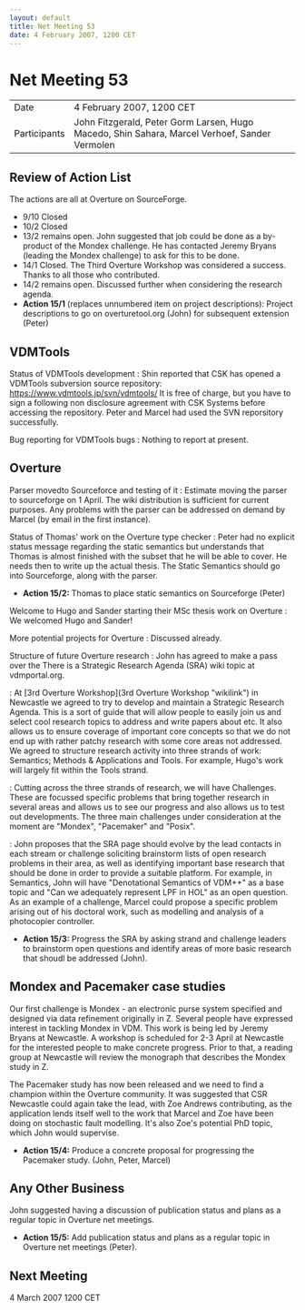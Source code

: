 ```yaml
---
layout: default
title: Net Meeting 53
date: 4 February 2007, 1200 CET
---
```



# Net Meeting 53

|||
|---|---|
| Date | 4 February 2007, 1200 CET |
| Participants | John Fitzgerald, Peter Gorm Larsen, Hugo Macedo, Shin Sahara, Marcel Verhoef, Sander Vermolen |

Review of Action List
---------------------

The actions are all at Overture on SourceForge.

-   9/10 Closed
-   10/2 Closed
-   13/2 remains open. John suggested that job could be done as a
    by-product of the Mondex challenge. He has contacted Jeremy Bryans
    (leading the Mondex challenge) to ask for this to be done.
-   14/1 Closed. The Third Overture Workshop was considered a success.
    Thanks to all those who contributed.
-   14/2 remains open. Discussed further when considering the research
    agenda.
-   **Action 15/1** (replaces unnumbered item on project descriptions):
    Project descriptions to go on overturetool.org (John) for subsequent
    extension (Peter)

VDMTools
--------

Status of VDMTools development
:   Shin reported that CSK has opened a VDMTools subversion source
    repository: <https://www.vdmtools.jp/svn/vdmtools/> It is free of
    charge, but you have to sign a following non disclosure agreement
    with CSK Systems before accessing the repository. Peter and Marcel
    had used the SVN reporsitory successfully.

Bug reporting for VDMTools bugs
:   Nothing to report at present.

Overture
--------

Parser movedto Sourceforce and testing of it
:   Estimate moving the parser to sourceforge on 1 April. The wiki
    distribution is sufficient for current purposes. Any problems with
    the parser can be addressed on demand by Marcel (by email in the
    first instance).

<!-- -->

Status of Thomas' work on the Overture type checker
:   Peter had no explicit status message regarding the static semantics
    but understands that Thomas is almost finished with the subset that
    he will be able to cover. He needs then to write up the actual
    thesis. The Static Semantics should go into Sourceforge, along with
    the parser.

-   **Action 15/2:** Thomas to place static semantics on Sourceforge
    (Peter)

Welcome to Hugo and Sander starting their MSc thesis work on Overture
:   We welcomed Hugo and Sander!

<!-- -->

More potential projects for Overture
:   Discussed already.

<!-- -->

Structure of future Overture research
:   John has agreed to make a pass over the There is a Strategic
    Research Agenda (SRA) wiki topic at vdmportal.org.

<!-- -->

:   At [3rd Overture Workshop](3rd Overture Workshop "wikilink") in
    Newcastle we agreed to try to develop and maintain a Strategic
    Research Agenda. This is a sort of guide that will allow people to
    easily join us and select cool research topics to address and write
    papers about etc. It also allows us to ensure coverage of important
    core concepts so that we do not end up with rather patchy research
    with some core areas not addressed. We agreed to structure research
    activity into three strands of work: Semantics; Methods &
    Applications and Tools. For example, Hugo's work will largely fit
    within the Tools strand.

<!-- -->

:   Cutting across the three strands of research, we will have
    Challenges. These are focussed specific problems that bring together
    research in several areas and allows us to see our progress and also
    allows us to test out developments. The three main challenges under
    consideration at the moment are "Mondex", "Pacemaker" and "Posix".

<!-- -->

:   John proposes that the SRA page should evolve by the lead contacts
    in each stream or challenge soliciting brainstorm lists of open
    research problems in their area, as well as identifying important
    base research that should be done in order to provide a suitable
    platform. For example, in Semantics, John will have "Denotational
    Semantics of VDM++" as a base topic and "Can we adequately represent
    LPF in HOL" as an open question. As an example of a challenge,
    Marcel could propose a specific problem arising out of his doctoral
    work, such as modelling and analysis of a photocopier controller.

-   **Action 15/3:** Progress the SRA by asking strand and challenge
    leaders to brainstorm open questions and identify areas of more
    basic research that shoudl be addressed (John).

Mondex and Pacemaker case studies
---------------------------------

Our first challenge is Mondex - an electronic purse system specified and
designed via data refinement originally in Z. Several people have
expressed interest in tackling Mondex in VDM. This work is being led by
Jeremy Bryans at Newcastle. A workshop is scheduled for 2-3 April at
Newcastle for the interested people to make concrete progress. Prior to
that, a reading group at Newcastle will review the monograph that
describes the Mondex study in Z.

The Pacemaker study has now been released and we need to find a champion
within the Overture community. It was suggested that CSR Newcastle could
again take the lead, with Zoe Andrews contributing, as the application
lends itself well to the work that Marcel and Zoe have been doing on
stochastic fault modelling. It's also Zoe's potential PhD topic, which
John would supervise.

-   **Action 15/4:** Produce a concrete proposal for progressing the
    Pacemaker study. (John, Peter, Marcel)

Any Other Business
------------------

John suggested having a discussion of publication status and plans as a
regular topic in Overture net meetings.

-   **Action 15/5:** Add publication status and plans as a regular topic
    in Overture net meetings (Peter).

Next Meeting
------------

4 March 2007 1200 CET
